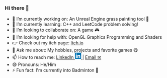 ### Hi there 👋
- 🔭 I’m currently working on: An Unreal Engine grass painting tool 🎨
- 🌱 I’m currently learning: C++ and LeetCode problem solving!
- 👯 I’m looking to collaborate on: A game 🎮
- 🤔 I’m looking for help with: OpenGL Graphics Programming and Shaders
- 👉 Check out my itch page: <a href="https://mbajaman.itch.io/"> Itch.io </a>
- 💬 Ask me about: My hobbies, projects and favorite games 😋
- 📫 How to reach me: 
<a href="https://linkedin.com/in/mbajaman/"> LinkedIn 
	<img src="https://github.com/mbajaman/mbajaman/blob/master/images/LinkedIn_logo_initials.png" width="20">
</a> | 
<a href="mailto:mohammed_bajaman@hotmail.com"> Email ✉ </a>
- 😄 Pronouns: He/Him
- ⚡ Fun fact: I'm currently into Badminton 🏸



<!--
**mbajaman/mbajaman** is a ✨ _special_ ✨ repository because its `README.md` (this file) appears on your GitHub profile.

Here are some ideas to get you started:

- 🔭 I’m currently working on ...
- 🌱 I’m currently learning ...
- 👯 I’m looking to collaborate on ...
- 🤔 I’m looking for help with ...
- 💬 Ask me about ...
- 📫 How to reach me: ...
- 😄 Pronouns: ...
- ⚡ Fun fact: ...
-->
